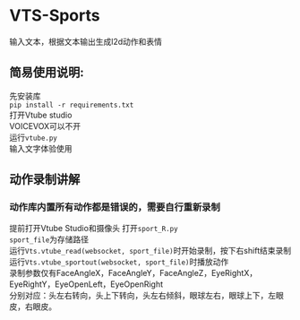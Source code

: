 # VTS-Sports
输入文本，根据文本输出生成l2d动作和表情

## 简易使用说明:
先安装库  
`pip install -r requirements.txt`    
打开Vtube studio  
VOICEVOX可以不开  
运行`vtube.py`  
输入文字体验使用  

## 动作录制讲解
### 动作库内置所有动作都是错误的，需要自行重新录制
提前打开Vtube Studio和摄像头
打开`sport_R.py`  
`sport_file`为存储路径  
运行`Vts.vtube_read(websocket, sport_file)`时开始录制，按下右shift结束录制  
运行`Vts.vtube_sportout(websocket, sport_file)`时播放动作  
录制参数仅有FaceAngleX，FaceAngleY，FaceAngleZ，EyeRightX，EyeRightY，EyeOpenLeft，EyeOpenRight  
分别对应：头左右转向，头上下转向，头左右倾斜，眼球左右，眼球上下，左眼皮，右眼皮。  
